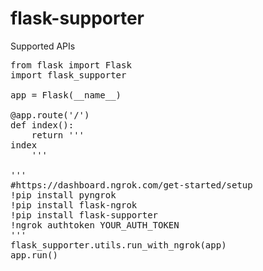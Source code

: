 # flask-supporter

Supported APIs
<pre>
from flask import Flask
import flask_supporter

app = Flask(__name__)

@app.route('/')
def index():
    return '''
index
    '''

'''
#https://dashboard.ngrok.com/get-started/setup
!pip install pyngrok
!pip install flask-ngrok
!pip install flask-supporter
!ngrok authtoken YOUR_AUTH_TOKEN
'''
flask_supporter.utils.run_with_ngrok(app)
app.run()
</pre>

